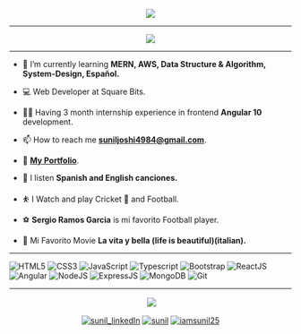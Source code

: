 <p align="center">
  <img src="https://readme-typing-svg.herokuapp.com?color=996633&size=50&center=true&vCenter=true&width=900&height=70&lines=Hola!+👋+Soy+Sunil;Just+Javascript;Web+Developer+at+Squarebits+💻;Tiki⚽Taka">
</p>
<hr>

<p align="center">
  
<img src= "https://github-profile-trophy.vercel.app/?username=iamsunil25&theme=onedark&row=2&column=3">

</p>
                                                                                                     
<hr>

- 🌱 I’m currently learning **MERN, AWS, Data Structure & Algorithm, System-Design, Español.**

- 💻 Web Developer at Square Bits. 

- 👨‍💻 Having 3 month internship experience in frontend **Angular 10** development.

- 📫 How to reach me [**suniljoshi4984@gmail.com**](mailto:suniljoshi4984@gmail.com).

-  📁 [**My Portfolio**](https://iamsunil25.github.io/portfolio/).

- 🎵 I listen **Spanish and English canciones.**

- ⛹ I Watch and play Cricket 🏏 and Football.  

- ⚽ **Sergio Ramos Garcia** is mi favorito Football player.

- 🎦 Mi Favorito Movie **La vita y bella (life is beautiful)(italian).** 
  
<hr>


![HTML5](https://img.shields.io/badge/html5-%23E34F26.svg?style=for-the-badge&logo=html5&logoColor=white) ![CSS3](https://img.shields.io/badge/css3-%231572B6.svg?style=for-the-badge&logo=css3&logoColor=white) ![JavaScript](https://img.shields.io/badge/javascript-%23323330.svg?style=for-the-badge&logo=javascript&logoColor=%23F7DF1E)  ![Typescript](https://img.shields.io/badge/typescript-FF6C37?style=for-the-badge&logo=typescript&logoColor=%23f7df1e)   ![Bootstrap](https://img.shields.io/badge/bootstrap-%23563D7C.svg?style=for-the-badge&logo=bootstrap&logoColor=white) ![ReactJS](https://img.shields.io/badge/Reactjs-234523?style=for-the-badge&logo=react&logoColor=5555) ![Angular](https://img.shields.io/badge/Angular-FF6C37?style=for-the-badge&logo=Angular&logoColor=5555) ![NodeJS](https://img.shields.io/badge/nodejs-234523?style=for-the-badge&logo=node.js&logoColor=5555) ![ExpressJS](https://img.shields.io/badge/ExpressJs-226527?style=for-the-badge&logo=express&logoColor=5555) ![MongoDB](https://img.shields.io/badge/Mongodb-116527?style=for-the-badge&logo=mongodb&logoColor=11111) ![Git](https://img.shields.io/badge/git-%23F05033.svg?style=for-the-badge&logo=git&logoColor=white) 
<!-- ![Sass](https://img.shields.io/badge/-Sass-brightgreen) ![SQL](https://img.shields.io/badge/-Sass-blueviolet) ![Angular Material](https://img.shields.io/badge/-Angular%20Material-brightgreen) -->

<!-- ![Java](https://img.shields.io/badge/Java-FF6C37?style=for-the-badge&logo=java&logoColor=green) -->
<hr>

<p align ="center">&nbsp;<img align="center" src="https://github-readme-stats.vercel.app/api?username=iamsunil25&show_icons=true&count_private=true&theme=react" />

<!-- [Sunil's github activity graph](https://activity-graph.herokuapp.com/graph?username=iamsunil25&bg_color=111111&color=1fdbd8&line=ff5c5c&point=1adbce&area=true&hide_border=true)
  
<hr> -->

 
<p align="center">
<a href="https://www.linkedin.com/in/iamsunil25" target="blank"><img align="center" src="https://img.shields.io/badge/LinkedIn-0077B5?style=for-the-badge&logo=linkedin&logoColor=white" alt="sunil_linkedIn"/></a> <a href="https://www.instagram.com/iamsunil25/" target="blank"><img align="center" src="https://img.shields.io/badge/Instagram-E4405F?style=for-the-badge&logo=instagram&logoColor=white" alt="sunil" /></a> <a href="https://twitter.com/iamsunil25" target="blank"><img src="https://img.shields.io/badge/Twitter-%231572B6?style=for-the-badge&logo=twitter&logoColor=5555" align="center" alt="iamsunil25" /></a>
</p>

<!-- <hr> -->

[twitter]: https://twitter.com/iamsunil25
[instagram]: https://www.instagram.com/iamsunil25/
[linkedin]: https://www.linkedin.com/in/iamsunil25
